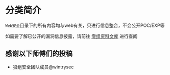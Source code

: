 # 分类简介

`Web安全`目录下的所有内容均与web有关，只进行信息整合，不会公开POC/EXP等

如需要了解已公开的漏洞信息披露，请前往 [零组资料文库](https://wiki.0-sec.org) 进行查阅

## 感谢以下师傅们的投稿
 - 狼组安全团队成员@wintrysec